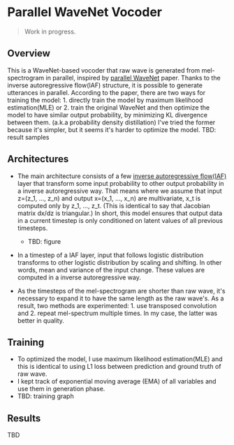 # Parallel WaveNet Vocoder
> Work in progress.

## Overview
This is a WaveNet-based vocoder that raw wave is generated from mel-spectrogram in parallel, inspired by [parallel WaveNet]() paper.
Thanks to the inverse autoregressive flow(IAF) structure, it is possible to generate utterances in parallel.
According to the paper, there are two ways for training the model: 1. directly train the model by maximum likelihood estimation(MLE) or 2. train the original WaveNet and then optimize the model to have similar output probability, by minimizing KL divergence between them. (a.k.a probability density distillation)
I've tried the former because it's simpler, but it seems it's harder to optimize the model.
TBD: result samples

## Architectures
* The main architecture consists of a few [inverse autoregressive flow(IAF)](https://arxiv.org/abs/1606.04934) layer that transform some input probability to other output probability in a inverse autoregressive way.
That means where we assume that input z=(z_1, ..., z_n) and output x=(x_1, ..., x_n) are multivariate, x_t is computed only by z_1, ..., z_t.
(This is identical to say that Jacobian matrix dx/dz is triangular.)
In short, this model ensures that output data in a current timestep is only conditioned on latent values of all previous timesteps.
  * TBD: figure
* In a timestep of a IAF layer, input that follows logistic distribution transforms to other logistic distribution by scaling and shifting.
In other words, mean and variance of the input change.
These values are computed in a inverse autoregressive way.

* As the timesteps of the mel-spectrogram are shorter than raw wave, it's necessary to expand it to have the same length as the raw wave's.
As a result, two methods are experimented: 1. use transposed convolution and 2. repeat mel-spectrum multiple times.
In my case, the latter was better in quality.

## Training
* To optimized the model, I use maximum likelihood estimation(MLE) and this is identical to using L1 loss between prediction and ground truth of raw wave.
* I kept track of exponential moving average (EMA) of all variables and use them in generation phase.
* TBD: training graph

## Results
TBD